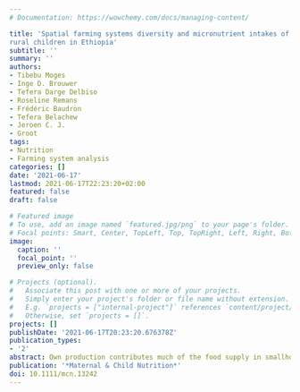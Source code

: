 ```yaml
---
# Documentation: https://wowchemy.com/docs/managing-content/

title: 'Spatial farming systems diversity and micronutrient intakes of
rural children in Ethiopia' 
subtitle: ''
summary: ''
authors:
- Tibebu Moges
- Inge D. Brouwer
- Tefera Darge Delbiso
- Roseline Remans
- Frédéric Baudron
- Tefera Belachew
- Jeroen C. J.
- Groot
tags:
- Nutrition
- Farming system analysis
categories: []
date: '2021-06-17'
lastmod: 2021-06-17T22:23:20+02:00
featured: false
draft: false

# Featured image
# To use, add an image named `featured.jpg/png` to your page's folder.
# Focal points: Smart, Center, TopLeft, Top, TopRight, Left, Right, BottomLeft, Bottom, BottomRight.
image:
  caption: ''
  focal_point: ''
  preview_only: false

# Projects (optional).
#   Associate this post with one or more of your projects.
#   Simply enter your project's folder or file name without extension.
#   E.g. `projects = ["internal-project"]` references `content/project/deep-learning/index.md`.
#   Otherwise, set `projects = []`.
projects: []
publishDate: '2021-06-17T20:23:20.676378Z'
publication_types:
- '2'
abstract: Own production contributes much of the food supply in smallholder production systems in low- and middle-income countries like Ethiopia. Understanding the potential as well as constraints of these production systems in terms of nutrient supplies is thus a critical step to design interventions to improve nutrient intakes. The objectives of this study were (1) to assess the usual total intakes of vitamin A, iron and zinc among rural children and (2) to investigate whether the intakes these nutrients are associated with differences in the dominant farming systems between spatial clusters. Using nationally representative intake data of 4,902 children 6-35 months of age, usual intake and the proportion of inadequate intakes of vitamin A, iron and zinc were calculated. A multi-level model was used to examine the association between individual-level and cluster-level variables with the usual total dietary intakes of these nutrients. The diet was dominated by starchy foods. Consumption of animal source foods, vitamin A-rich fruits and vegetables was low. We found a high prevalence of inadequate intake of vitamin A and zinc (85.4% and 49.5%, respectively). Relatively, low prevalence of inadequate intake of iron (8.4%) was reported. The spatial farming systems diversity across the rural clusters explained 48.2%, 57.2% and 26.7% of the observed variation in the usual total dietary intakes of vitamin A, iron and zinc, respectively. Our findings indicated the importance of farming system diversity at the landscape level as one of the determinant factors for individual usual total dietary intakes of vitamin A, iron and zinc.
publication: '*Maternal & Child Nutrition*'
doi: 10.1111/mcn.13242
---
```

